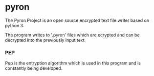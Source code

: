 # pyron
The Pyron Project is an open source encrypted text file writer based on python 3.

The program writes to '.pyron' files which are ecrypted and can be decrypted into the previously input text. 

### PEP
Pep is the entryption algorithm which is used in this program and is constantly being developed.
